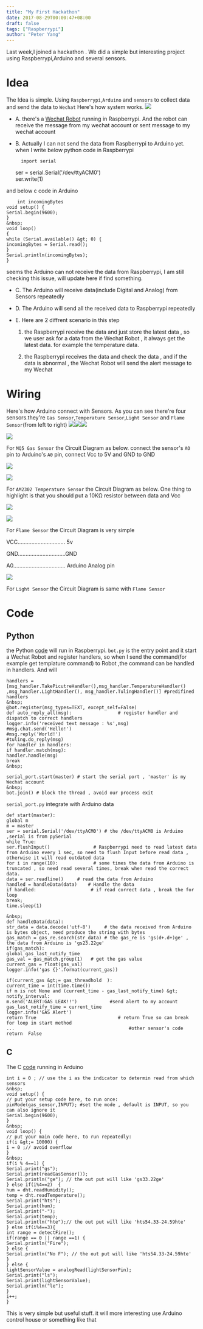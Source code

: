 ```yaml
---
title: "My First Hackathon"
date: 2017-08-29T00:00:47+08:00
draft: false
tags: ["Raspberrypi"]
author: "Peter Yang"
---
```


Last week,I joined a hackathon . We did a simple but interesting project using Raspberrypi,Arduino and several sensors.
# Idea
The Idea is simple. Using `Raspberrypi`,`Arduino` and `sensors` to collect data and send the data to `Wechat` Here's how system works. ![][1]

* A. there's a [Wechat Robot][2] running in Raspberrypi. And the robot can receive the message from my wechat account or sent message to my wechat account
* B. Actually I can not send the data from Raspberrypi to Arduino yet. when I write below python code in Raspberrypi

        import serial  
    ser = serial.Serial('/dev/ttyACM0')  
    ser.write(1)  



and below c code in Arduino

        int incomingBytes  
    void setup() {  
    Serial.begin(9600);  
    }  
    &nbsp;  
    void loop()  
    {  
    while (Serial.available() &gt; 0) {  
    incomingBytes = Serial.read();  
    }  
    Serial.println(incomingBytes);  
    }  



seems the Arduino can not receive the data from Raspberrypi, I am still checking this issue, will update here if find something.
* C. The Arduino will receive data(include Digital and Analog) from Sensors repeatedly
* D. The Arduino will send all the received data to Raspberrypi repeatedly
* E. Here are 2 diffrent scenario in this step

    1. the Raspberrypi receive the data and just store the latest data , so we user ask for a data from the Wechat Robot , it always get the latest data. for example the temperature data.

    2. the Raspberrypi receives the data and check the data , and if the data is abnormal , the Wechat Robot will send the alert message to my Wechat
# Wiring
Here's how Arduino connect with Sensors. As you can see there're four sensors.they're `Gas Sensor`,`Temperature Sensor`,`Light Sensor` and `Flame Sensor`(from left to right) ![][3]![][4]![][5]

![][6]

For `MQ5 Gas Sensor` the Circuit Diagram as below. connect the sensor's `AO` pin to Arduino's `A0` pin, connect Vcc to 5V and GND to GND

![][7]

![][8]

For `AM2302 Temperature Sensor` the Circuit Diagram as below. One thing to highlight is that you should put a 10KΩ resistor between data and Vcc

![][9]

![][10]

For `Flame Sensor` the Circuit Diagram is very simple

VCC............................... 5v

GND...............................GND

A0.................................. Arduino Analog pin

![][11]

For `Light Sensor` the Circuit Diagram is same with `Flame Sensor`
# Code
## Python

the Python [code][12] will run in Raspberrypi. `bot.py` is the entry point and it start a Wechat Robot and register handlers, so when I send the command(for example get templature command) to Robot ,the command can be handled in handlers. And will


    handlers = [msg_handler.TakePicutreHandler(),msg_handler.TemperatureHandler() ,msg_handler.LightHandler(), msg_handler.TulingHandler()] #predifined handlers  
    &nbsp;  
    @bot.register(msg_types=TEXT, except_self=False)  
    def auto_reply_all(msg):                 # register handler and dispatch to correct handlers  
    logger.info('received text message : %s',msg)  
    #msg.chat.send('Hello!')  
    #msg.reply('World!')  
    #tuling.do_reply(msg)  
    for handler in handlers:  
    if handler.match(msg):  
    handler.handle(msg)  
    break  
    &nbsp;

    serial_port.start(master) # start the serial port , 'master' is my  Wechat account  
    &nbsp;  
    bot.join() # block the thread , avoid our process exit  



`serial_port.py` integrate with Arduino data


    def start(master):  
    global m   
    m = master   
    ser = serial.Serial('/dev/ttyACM0') # the /dev/ttyACM0 is Arduino ,serial is from pySerial  
    while True:  
    ser.flushInput()                # Raspberrypi need to read latest data from Arduino every 1 sec, so need to flush Input before read data , otherwise it will read outdated data  
    for i in range(10):             # some times the data from Arduino is truncated , so need read several times, break when read the correct data.  
    data = ser.readline()     # read the data from Arduino  
    handled = handleData(data)    # Handle the data  
    if handled:                    # if read correct data , break the for loop  
    break;  
    time.sleep(1)

    &nbsp;  
    def handleData(data):  
    str_data = data.decode('utf-8')     # the data received from Arduino is bytes object, need produce the string with bytes  
    gas_match = gas_re.search(str_data) # the gas_re is 'gs(d+.d+)ge' , the data from Arduino is 'gs23.22ge'  
    if(gas_match):                        
    global gas_last_notify_time  
    gas_val = gas_match.group(1)   # get the gas value  
    current_gas = float(gas_val)  
    logger.info('gas {}'.format(current_gas))

    if(current_gas &gt;= gas_threadhold  ):   
    current_time = int(time.time())  
    if m is not None and (current_time - gas_last_notify_time) &gt; notify_interval:  
    m.send('ALERT:GAS LEAK!!')            #send alert to my account  
    gas_last_notify_time = current_time  
    logger.info('GAS Alert')    
    return True                              # return True so can break for loop in start method  
    ...                                          #other sensor's code  
    return  False  




## C

The C [code][13] running in Arduino


    int i = 0 ; // use the i as the indicator to determin read from which sensors  
    &nbsp;  
    void setup() {  
    // put your setup code here, to run once:  
    pinMode(gas_sensor,INPUT); #set the mode , default is INPUT, so you can also ignore it  
    Serial.begin(9600);  
    }  
    &nbsp;  
    void loop() {  
    // put your main code here, to run repeatedly:  
    if(i &gt;= 10000) {  
    i = 0 ;// avoid overflow   
    }  
    &nbsp;  
    if(i % 4==1) {  
    Serial.print("gs");  
    Serial.print(readGasSensor());  
    Serial.println("ge"); // the out put will like 'gs33.22ge'  
    } else if(i%4==2)  {  
    hum = dht.readHumidity();  
    temp = dht.readTemperature();  
    Serial.print("hts");  
    Serial.print(hum);  
    Serial.print("-");  
    Serial.print(temp);  
    Serial.println("hte");// the out put will like 'hts54.33-24.59hte'  
    } else if(i%4==3){  
    int range = detectFire();  
    if(range == 0 || range ==1) {  
    Serial.println("Fire");  
    } else {  
    Serial.println("No F"); // the out put will like 'hts54.33-24.59hte'  
    }  
    } else {  
    lightSensorValue = analogRead(lightSensorPin);  
    Serial.print("ls");  
    Serial.print(lightSensorValue);  
    Serial.println("le");  
    }  
    i++;  
    }  


This is very simple but useful stuff. it will more interesting use Arduino control house or something like that

[1]: /img/2017_hackathon_idea.png
[2]: https://github.com/youfou/wxpy
[3]: /img/wire1.jpg
[4]: /img/wire2.jpg
[5]: /img/wire3.jpg
[6]: /img/MQ5.jpg
[7]: /img/Interface_MQ5_Analog_Out.png
[8]: /img/DHT22-PinOut.png
[9]: /img/AM2302.jpg
[10]: /img/flame_sensor.jpg
[11]: /img/light_sensor.jpg
[12]: https://github.com/yangshenhuai/hot_ladies_python
[13]: https://github.com/yangshenhuai/hot_ladies_c/blob/master/Integrated/Integrated.ino
